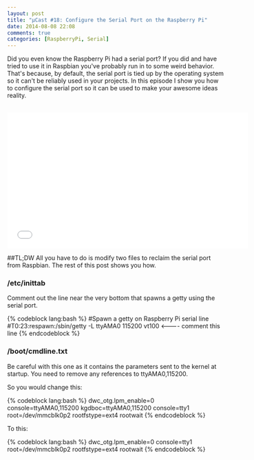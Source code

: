 ```yaml
---
layout: post
title: "µCast #18: Configure the Serial Port on the Raspberry Pi"
date: 2014-08-08 22:08
comments: true
categories: [RaspberryPi, Serial]
---
```


Did you even know the Raspberry Pi had a serial port? If you did and have tried to use it in Raspbian you've probably run in to some weird behavior. That's because, by default, the serial port is tied up by the operating system so it can't be reliably used in your projects. In this episode I show you how to configure the serial port so it can be used to make your awesome ideas reality.

<br/>
<iframe width="560" height="315" src="//www.youtube.com/embed/bKHLTn_nXUM" frameborder="0" allowfullscreen></iframe>
<!-- more -->

##TL;DW
All you have to do is modify two files to reclaim the serial port from Raspbian. The rest of this post shows you how.

### /etc/inittab
Comment out the line near the very bottom that spawns a getty using the serial port.

{% codeblock lang:bash %}
#Spawn a getty on Raspberry Pi serial line
#T0:23:respawn:/sbin/getty -L ttyAMA0 115200 vt100  <---- comment this line
{% endcodeblock %}

### /boot/cmdline.txt
Be careful with this one as it contains the parameters sent to the kernel at startup. You need to remove any references to ttyAMA0,115200.

So you would change this:

{% codeblock lang:bash %}
dwc_otg.lpm_enable=0 console=ttyAMA0,115200 kgdboc=ttyAMA0,115200 console=tty1 root=/dev/mmcblk0p2 rootfstype=ext4 rootwait
{% endcodeblock %}

To this:

{% codeblock lang:bash %}
dwc_otg.lpm_enable=0 console=tty1 root=/dev/mmcblk0p2 rootfstype=ext4 rootwait
{% endcodeblock %}